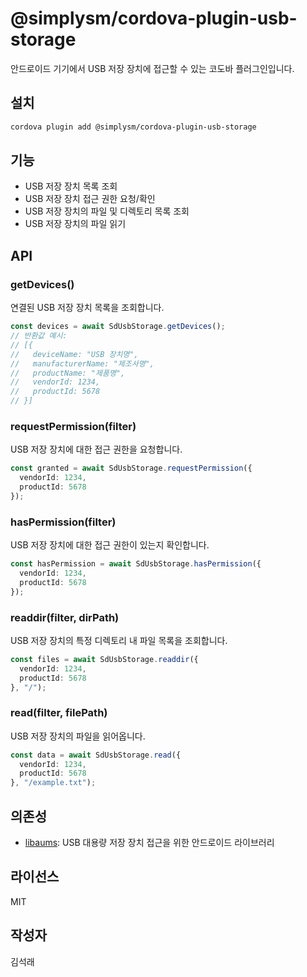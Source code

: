 # @simplysm/cordova-plugin-usb-storage

안드로이드 기기에서 USB 저장 장치에 접근할 수 있는 코도바 플러그인입니다.

## 설치

```bash
cordova plugin add @simplysm/cordova-plugin-usb-storage
```

## 기능

- USB 저장 장치 목록 조회
- USB 저장 장치 접근 권한 요청/확인
- USB 저장 장치의 파일 및 디렉토리 목록 조회
- USB 저장 장치의 파일 읽기

## API

### getDevices()

연결된 USB 저장 장치 목록을 조회합니다.

```typescript
const devices = await SdUsbStorage.getDevices();
// 반환값 예시:
// [{
//   deviceName: "USB 장치명",
//   manufacturerName: "제조사명",
//   productName: "제품명",
//   vendorId: 1234,
//   productId: 5678
// }]
```

### requestPermission(filter)

USB 저장 장치에 대한 접근 권한을 요청합니다.

```typescript
const granted = await SdUsbStorage.requestPermission({
  vendorId: 1234,
  productId: 5678
});
```

### hasPermission(filter)

USB 저장 장치에 대한 접근 권한이 있는지 확인합니다.

```typescript
const hasPermission = await SdUsbStorage.hasPermission({
  vendorId: 1234,
  productId: 5678
});
```

### readdir(filter, dirPath)

USB 저장 장치의 특정 디렉토리 내 파일 목록을 조회합니다.

```typescript
const files = await SdUsbStorage.readdir({
  vendorId: 1234,
  productId: 5678
}, "/");
```

### read(filter, filePath)

USB 저장 장치의 파일을 읽어옵니다.

```typescript
const data = await SdUsbStorage.read({
  vendorId: 1234,
  productId: 5678
}, "/example.txt");
```

## 의존성

- [libaums](https://github.com/magnusja/libaums): USB 대용량 저장 장치 접근을 위한 안드로이드 라이브러리

## 라이선스

MIT

## 작성자

김석래
